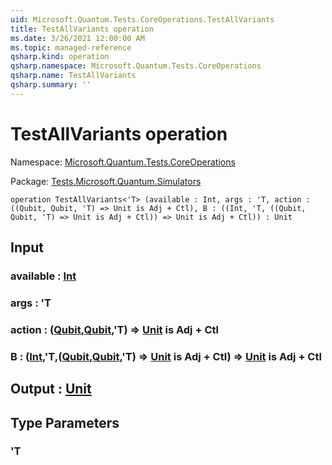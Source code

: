 ```yaml
---
uid: Microsoft.Quantum.Tests.CoreOperations.TestAllVariants
title: TestAllVariants operation
ms.date: 3/26/2021 12:00:00 AM
ms.topic: managed-reference
qsharp.kind: operation
qsharp.namespace: Microsoft.Quantum.Tests.CoreOperations
qsharp.name: TestAllVariants
qsharp.summary: ''
---
```


# TestAllVariants operation

Namespace: [Microsoft.Quantum.Tests.CoreOperations](xref:Microsoft.Quantum.Tests.CoreOperations)

Package: [Tests.Microsoft.Quantum.Simulators](https://nuget.org/packages/Tests.Microsoft.Quantum.Simulators)




```qsharp
operation TestAllVariants<'T> (available : Int, args : 'T, action : ((Qubit, Qubit, 'T) => Unit is Adj + Ctl), B : ((Int, 'T, ((Qubit, Qubit, 'T) => Unit is Adj + Ctl)) => Unit is Adj + Ctl)) : Unit
```


## Input

### available : [Int](xref:microsoft.quantum.lang-ref.int)




### args : 'T




### action : ([Qubit](xref:microsoft.quantum.lang-ref.qubit),[Qubit](xref:microsoft.quantum.lang-ref.qubit),'T) => [Unit](xref:microsoft.quantum.lang-ref.unit)  is Adj + Ctl




### B : ([Int](xref:microsoft.quantum.lang-ref.int),'T,([Qubit](xref:microsoft.quantum.lang-ref.qubit),[Qubit](xref:microsoft.quantum.lang-ref.qubit),'T) => [Unit](xref:microsoft.quantum.lang-ref.unit)  is Adj + Ctl) => [Unit](xref:microsoft.quantum.lang-ref.unit)  is Adj + Ctl





## Output : [Unit](xref:microsoft.quantum.lang-ref.unit)



## Type Parameters

### 'T


